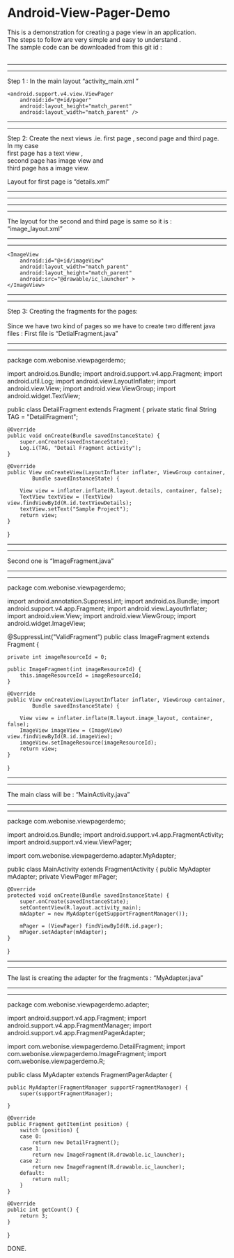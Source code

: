 Android-View-Pager-Demo
=======================
This is a demonstration for creating a page view in an application.<br/>
The steps to follow are very simple and easy to understand .<br/>
The sample code can be downloaded from this git id :<br/>
<br/>
______________________________________________________________________________
______________________________________________________________________________
Step 1  : In the main layout “activity_main.xml ”



 <RelativeLayout xmlns:android="http://schemas.android.com/apk/res/android"
    xmlns:tools="http://schemas.android.com/tools"
    android:layout_width="match_parent"
    android:layout_height="match_parent"
    android:paddingBottom="@dimen/activity_vertical_margin"
    android:paddingLeft="@dimen/activity_horizontal_margin"
    android:paddingRight="@dimen/activity_horizontal_margin"
    android:paddingTop="@dimen/activity_vertical_margin"
    tools:context=".MainActivity" >

    <android.support.v4.view.ViewPager
        android:id="@+id/pager"
        android:layout_height="match_parent"
        android:layout_width="match_parent" />

</RelativeLayout>

______________________________________________________________________________
______________________________________________________________________________
Step 2: Create the next views .ie. first page , second page and third page.<br/>
In my case <br/>
first page has a text view ,<br/>
second page has image view and <br/>
third page has a image view.<br/>

Layout for first page is  “details.xml”

______________________________________________________________________________
______________________________________________________________________________


<?xml version="1.0" encoding="utf-8"?>
<LinearLayout xmlns:android="http://schemas.android.com/apk/res/android"
    android:layout_width="match_parent"
    android:layout_height="match_parent"
    android:orientation="vertical" >
    <TextView android:id="@+id/textViewDetails"
        android:layout_height="match_parent"
        android:layout_width="wrap_content"
        android:layout_gravity="center_horizontal|center_vertical"
        android:layout_marginTop="20dip"
        android:text="Large Text"
       android:textAppearance="?android:attr/textAppearanceLarge"
       android:textSize="25dip"/>

</LinearLayout>

______________________________________________________________________________
______________________________________________________________________________

The layout for the second and third page is same so it is : “image_layout.xml”
______________________________________________________________________________
______________________________________________________________________________

<?xml version="1.0" encoding="utf-8"?>
<LinearLayout xmlns:android="http://schemas.android.com/apk/res/android"
    android:layout_width="match_parent"
    android:layout_height="match_parent"
    android:orientation="vertical" >

    <ImageView
        android:id="@+id/imageView"
        android:layout_width="match_parent"
        android:layout_height="match_parent"
        android:src="@drawable/ic_launcher" >
    </ImageView>

</LinearLayout>


______________________________________________________________________________
______________________________________________________________________________

Step 3: Creating the fragments for the pages: <br/>
<br/>
Since we have two kind of pages so we have to create two different java files :
First file is  “DetialFragment.java”<br/>

______________________________________________________________________________
______________________________________________________________________________
package com.webonise.viewpagerdemo;

import android.os.Bundle;
import android.support.v4.app.Fragment;
import android.util.Log;
import android.view.LayoutInflater;
import android.view.View;
import android.view.ViewGroup;
import android.widget.TextView;

public class DetailFragment extends Fragment {
	private static final String TAG = "DetailFragment";

	@Override
	public void onCreate(Bundle savedInstanceState) {
		super.onCreate(savedInstanceState);
		Log.i(TAG, "Detail Fragment activity");
	}

	@Override
	public View onCreateView(LayoutInflater inflater, ViewGroup container,
			Bundle savedInstanceState) {

		View view = inflater.inflate(R.layout.details, container, false);
		TextView textView = (TextView) view.findViewById(R.id.textViewDetails);
		textView.setText("Sample Project");
		return view;
	}

}


______________________________________________________________________________
______________________________________________________________________________

Second one is “ImageFragment.java”
______________________________________________________________________________
______________________________________________________________________________

package com.webonise.viewpagerdemo;

import android.annotation.SuppressLint;
import android.os.Bundle;
import android.support.v4.app.Fragment;
import android.view.LayoutInflater;
import android.view.View;
import android.view.ViewGroup;
import android.widget.ImageView;

@SuppressLint("ValidFragment")
public class ImageFragment extends Fragment {

	private int imageResourceId = 0;

	public ImageFragment(int imageResourceId) {
		this.imageResourceId = imageResourceId;
	}

	@Override
	public View onCreateView(LayoutInflater inflater, ViewGroup container,
			Bundle savedInstanceState) {

		View view = inflater.inflate(R.layout.image_layout, container, false);
		ImageView imageView = (ImageView) view.findViewById(R.id.imageView);
		imageView.setImageResource(imageResourceId);
		return view;
	}

}

______________________________________________________________________________
______________________________________________________________________________

The main class will be  : “MainActivity.java”
______________________________________________________________________________
______________________________________________________________________________
package com.webonise.viewpagerdemo;

import android.os.Bundle;
import android.support.v4.app.FragmentActivity;
import android.support.v4.view.ViewPager;

import com.webonise.viewpagerdemo.adapter.MyAdapter;

public class MainActivity extends FragmentActivity {
	public MyAdapter mAdapter;
	private ViewPager mPager;

	@Override
	protected void onCreate(Bundle savedInstanceState) {
		super.onCreate(savedInstanceState);
		setContentView(R.layout.activity_main);
		mAdapter = new MyAdapter(getSupportFragmentManager());

		mPager = (ViewPager) findViewById(R.id.pager);
		mPager.setAdapter(mAdapter);
	}
}

______________________________________________________________________________
______________________________________________________________________________

The last is creating the adapter for the fragments : “MyAdapter.java”
______________________________________________________________________________
______________________________________________________________________________

package com.webonise.viewpagerdemo.adapter;

import android.support.v4.app.Fragment;
import android.support.v4.app.FragmentManager;
import android.support.v4.app.FragmentPagerAdapter;

import com.webonise.viewpagerdemo.DetailFragment;
import com.webonise.viewpagerdemo.ImageFragment;
import com.webonise.viewpagerdemo.R;

public class MyAdapter extends FragmentPagerAdapter {


	public MyAdapter(FragmentManager supportFragmentManager) {
		super(supportFragmentManager);
		
	}

	@Override
	public Fragment getItem(int position) {
		switch (position) {
		case 0:
			return new DetailFragment();
		case 1:
			return new ImageFragment(R.drawable.ic_launcher);
		case 2:
			return new ImageFragment(R.drawable.ic_launcher);
		default:
			return null;
		}
	}

	@Override
	public int getCount() {
		return 3;
	}

}

DONE.


